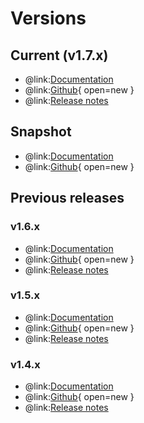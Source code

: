 # Versions

## Current (v1.7.x)
- @link:[Documentation](https://bluebrainnexus.io/docs/)
- @link:[Github](https://github.com/BlueBrain/nexus/tree/v1.7.x){ open=new }
- @link:[Release notes](https://bluebrainnexus.io/docs/releases/v1.7-release-notes.html)

## Snapshot
- @link:[Documentation](https://bluebrainnexus.io/snapshot/docs/)
- @link:[Github](https://github.com/BlueBrain/nexus){ open=new }

## Previous releases

### v1.6.x
- @link:[Documentation](https://bluebrainnexus.io/v1.6.x/docs/)
- @link:[Github](https://github.com/BlueBrain/nexus/tree/v1.6.x){ open=new }
- @link:[Release notes](https://bluebrainnexus.io/docs/releases/v1.6-release-notes.html)

### v1.5.x
- @link:[Documentation](https://bluebrainnexus.io/v1.5.x/docs/)
- @link:[Github](https://github.com/BlueBrain/nexus/tree/v1.5.x){ open=new }
- @link:[Release notes](https://bluebrainnexus.io/docs/releases/v1.5-release-notes.html)

### v1.4.x
- @link:[Documentation](https://bluebrainnexus.io/v1.4.x/docs/)
- @link:[Github](https://github.com/BlueBrain/nexus/tree/v1.4.x){ open=new }
- @link:[Release notes](https://bluebrainnexus.io/docs/releases/v1.4-release-notes.html)
